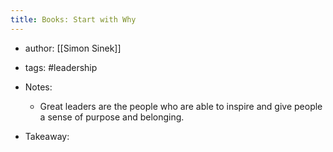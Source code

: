 ```yaml
---
title: Books: Start with Why
---
```


- author: [[Simon Sinek]]

- tags: #leadership

- Notes:
	 - Great leaders are the people who are able to inspire and give people a sense of purpose and belonging. 

- Takeaway:
